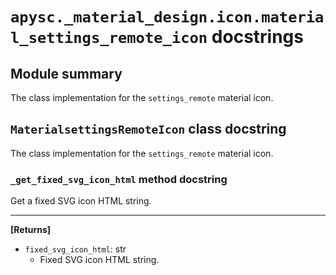 # `apysc._material_design.icon.material_settings_remote_icon` docstrings

## Module summary

The class implementation for the `settings_remote` material icon.

## `MaterialsettingsRemoteIcon` class docstring

The class implementation for the `settings_remote` material icon.

### `_get_fixed_svg_icon_html` method docstring

Get a fixed SVG icon HTML string.<hr>

**[Returns]**

- `fixed_svg_icon_html`: str
  - Fixed SVG icon HTML string.